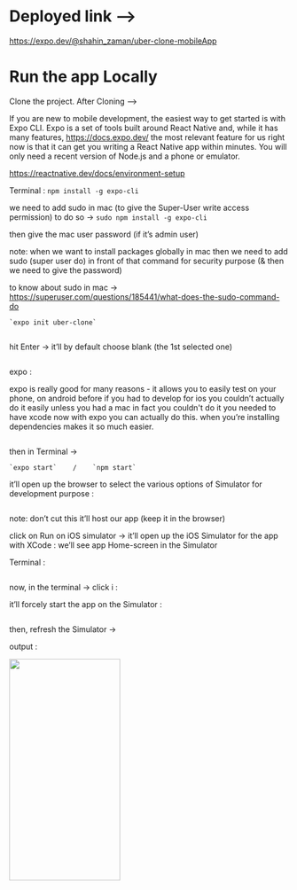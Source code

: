 # Deployed link --> 
https://expo.dev/@shahin_zaman/uber-clone-mobileApp


# Run the app Locally

Clone the project. After Cloning --> 


If you are new to mobile development, the easiest way to get started is with Expo CLI. Expo is a set of tools built around React Native and, while it has many features,
https://docs.expo.dev/
the most relevant feature for us right now is that it can get you writing a React Native app within minutes. You will only need a recent version of Node.js and a phone or emulator.

https://reactnative.dev/docs/environment-setup

Terminal :
		`npm install -g expo-cli`

we need to add sudo in mac (to give the Super-User write access permission)
to do so → 
		`sudo npm install -g expo-cli`

then give the mac user password (if it’s admin user)

note: when we want to install packages globally in mac then we need to add sudo (super user do) in front of that command for security purpose (& then we need to give the password)

to know about sudo in mac → 
https://superuser.com/questions/185441/what-does-the-sudo-command-do

	`expo init uber-clone`


<img src="https://firebasestorage.googleapis.com/v0/b/file-upload-15ce7.appspot.com/o/1.png?alt=media&token=6d877c82-56e4-44bf-8ee7-0c00b4bdcc60" alt="">


hit Enter → it’ll by default choose blank (the 1st selected one)


<img src="https://firebasestorage.googleapis.com/v0/b/file-upload-15ce7.appspot.com/o/2.png?alt=media&token=7754f91d-6ca8-41af-b6af-6589889ced00" alt="">


expo : 

expo is really good for many reasons - it allows you to easily test on your phone, on android before if you had to develop for ios you couldn’t actually do it easily unless you had a mac in fact you couldn't do it you needed to have xcode now with expo you can actually do this.
when you’re installing dependencies makes it so much easier.


<img src="https://firebasestorage.googleapis.com/v0/b/file-upload-15ce7.appspot.com/o/3.png?alt=media&token=19d5496b-9d44-46a7-a72a-a24c27bcb495" alt="">


then in Terminal → 

	`expo start`    /    `npm start`


it’ll open up the browser to select the various options of Simulator for development purpose :


<img src="https://firebasestorage.googleapis.com/v0/b/file-upload-15ce7.appspot.com/o/4.png?alt=media&token=0daa4efe-214f-4741-9204-9333d89e6c17" alt="">

note: don’t cut this it’ll host our app (keep it in the browser)


click on Run on iOS simulator → it’ll open up the iOS Simulator for the app with XCode :
we’ll see app Home-screen in the Simulator

Terminal :

<img src="https://firebasestorage.googleapis.com/v0/b/file-upload-15ce7.appspot.com/o/5.png?alt=media&token=99b81f16-8a6c-4239-84fb-8fd82377af67" alt="">

now, in the terminal → click i :

it’ll forcely start the app on the Simulator :


<img src="https://firebasestorage.googleapis.com/v0/b/file-upload-15ce7.appspot.com/o/6.png?alt=media&token=c7e1c8e7-1ace-4293-8393-3de21893ab6f" alt="">


then, refresh the Simulator → 

output :


<img src="https://firebasestorage.googleapis.com/v0/b/file-upload-15ce7.appspot.com/o/7.jpg?alt=media&token=9dc1772d-b7b3-4537-8faa-db15982ffa07" alt="" width="200" height="400">

